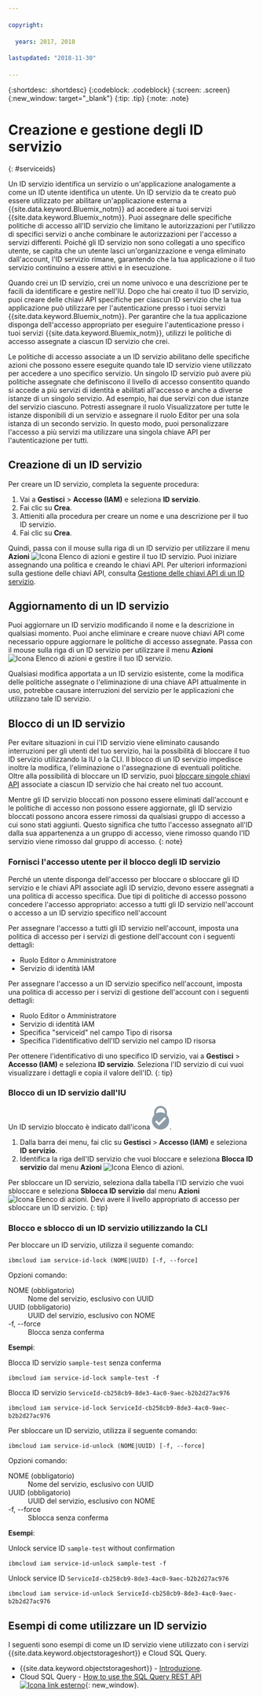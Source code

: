```yaml
---

copyright:

  years: 2017, 2018

lastupdated: "2018-11-30"

---
```


{:shortdesc: .shortdesc}
{:codeblock: .codeblock}
{:screen: .screen}
{:new_window: target="_blank"}
{:tip: .tip}
{:note: .note}

# Creazione e gestione degli ID servizio
{: #serviceids}

Un ID servizio identifica un servizio o un'applicazione analogamente a come un ID utente identifica un utente. Un ID servizio da te creato può essere utilizzato per abilitare un'applicazione esterna a {{site.data.keyword.Bluemix_notm}} ad accedere ai tuoi servizi {{site.data.keyword.Bluemix_notm}}. Puoi assegnare delle specifiche politiche di accesso all'ID servizio che limitano le autorizzazioni per l'utilizzo di specifici servizi o anche combinare le autorizzazioni per l'accesso a servizi differenti. Poiché gli ID servizio non sono collegati a uno specifico utente, se capita che un utente lasci un'organizzazione e venga eliminato dall'account, l'ID servizio rimane, garantendo che la tua applicazione o il tuo servizio continuino a essere attivi e in esecuzione.

Quando crei un ID servizio, crei un nome univoco e una descrizione per te facili da identificare e gestire nell'IU. Dopo che hai creato il tuo ID servizio, puoi creare delle chiavi API specifiche per ciascun ID servizio che la tua applicazione può utilizzare per l'autenticazione presso i tuoi servizi {{site.data.keyword.Bluemix_notm}}. Per garantire che la tua applicazione disponga dell'accesso appropriato per eseguire l'autenticazione presso i tuoi servizi {{site.data.keyword.Bluemix_notm}}, utilizzi le politiche di accesso assegnate a ciascun ID servizio che crei.

Le politiche di accesso associate a un ID servizio abilitano delle specifiche azioni che possono essere eseguite quando tale ID servizio viene utilizzato per accedere a uno specifico servizio. Un singolo ID servizio può avere più politiche assegnate che definiscono il livello di accesso consentito quando si accede a più servizi di identità e abilitati all'accesso e anche a diverse istanze di un singolo servizio. Ad esempio, hai due servizi con due istanze del servizio ciascuno. Potresti assegnare il ruolo Visualizzatore per tutte le istanze disponibili di un servizio e assegnare il ruolo Editor per una sola istanza di un secondo servizio. In questo modo, puoi personalizzare l'accesso a più servizi ma utilizzare una singola chiave API per l'autenticazione per tutti.


## Creazione di un ID servizio

Per creare un ID servizio, completa la seguente procedura:

1. Vai a **Gestisci** &gt; **Accesso (IAM)** e seleziona **ID servizio**.
2. Fai clic su **Crea**.
3. Attieniti alla procedura per creare un nome e una descrizione per il tuo ID servizio.
4. Fai clic su **Crea**.

Quindi, passa con il mouse sulla riga di un ID servizio per utilizzare il menu **Azioni** ![Icona Elenco di azioni](../icons/action-menu-icon.svg) e gestire il tuo ID servizio. Puoi iniziare assegnando una politica e creando le chiavi API. Per ulteriori informazioni sulla gestione delle chiavi API, consulta [Gestione delle chiavi API di un ID servizio](/docs/iam/serviceid_keys.html#serviceidapikeys).

## Aggiornamento di un ID servizio

Puoi aggiornare un ID servizio modificando il nome e la descrizione in qualsiasi momento. Puoi anche eliminare e creare nuove chiavi API come necessario oppure aggiornare le politiche di accesso assegnate. Passa con il mouse sulla riga di un ID servizio per utilizzare il menu **Azioni** ![Icona Elenco di azioni](../icons/action-menu-icon.svg) e gestire il tuo ID servizio.

Qualsiasi modifica apportata a un ID servizio esistente, come la modifica delle politiche assegnate o l'eliminazione di una chiave API attualmente in uso, potrebbe causare interruzioni del servizio per le applicazioni che utilizzano tale ID servizio.

## Blocco di un ID servizio

Per evitare situazioni in cui l'ID servizio viene eliminato causando interruzioni per gli utenti del tuo servizio, hai la possibilità di bloccare il tuo ID servizio utilizzando la IU o la CLI. Il blocco di un ID servizio impedisce inoltre la modifica, l'eliminazione o l'assegnazione di eventuali politiche. Oltre alla possibilità di bloccare un ID servizio, puoi [bloccare singole chiavi API](/docs/iam/serviceid_keys.html#lockkey) associate a ciascun ID servizio che hai creato nel tuo account.

Mentre gli ID servizio bloccati non possono essere eliminati dall'account e le politiche di accesso non possono essere aggiornate, gli ID servizio bloccati possono ancora essere rimossi da qualsiasi gruppo di accesso a cui sono stati aggiunti. Questo significa che tutto l'accesso assegnato all'ID dalla sua appartenenza a un gruppo di accesso, viene rimosso quando l'ID servizio viene rimosso dal gruppo di accesso.
{: note}

### Fornisci l'accesso utente per il blocco degli ID servizio

Perché un utente disponga dell'accesso per bloccare o sbloccare gli ID servizio e le chiavi API associate agli ID servizio, devono essere assegnati a una politica di accesso specifica. Due tipi di politiche di accesso possono concedere l'accesso appropriato: accesso a tutti gli ID servizio nell'account o accesso a un ID servizio specifico nell'account

Per assegnare l'accesso a tutti gli ID servizio nell'account, imposta una politica di accesso per i servizi di gestione dell'account con i seguenti dettagli:

* Ruolo Editor o Amministratore
* Servizio di identità IAM

Per assegnare l'accesso a un ID servizio specifico nell'account, imposta una politica di accesso per i servizi di gestione dell'account con i seguenti dettagli:

* Ruolo Editor o Amministratore
* Servizio di identità IAM
* Specifica "serviceid" nel campo Tipo di risorsa
* Specifica l'identificativo dell'ID servizio nel campo ID risorsa

Per ottenere l'identificativo di uno specifico ID servizio, vai a **Gestisci** > **Accesso (IAM)** e seleziona **ID servizio**. Seleziona l'ID servizio di cui vuoi visualizzare i dettagli e copia il valore dell'ID.
{: tip}

### Blocco di un ID servizio dall'IU

Un ID servizio bloccato è indicato dall'icona ![Icona di bloccato](images/locked.svg "Bloccato").

1. Dalla barra dei menu, fai clic su **Gestisci** &gt; **Accesso (IAM)** e seleziona **ID servizio**.
2. Identifica la riga dell'ID servizio che vuoi bloccare e seleziona **Blocca ID servizio** dal menu **Azioni** ![Icona Elenco di azioni](../icons/action-menu-icon.svg).

Per sbloccare un ID servizio, seleziona dalla tabella l'ID servizio che vuoi sbloccare e seleziona **Sblocca ID servizio** dal menu **Azioni** ![Icona Elenco di azioni](../icons/action-menu-icon.svg). Devi avere il livello appropriato di accesso per sbloccare un ID servizio.
{: tip}


### Blocco e sblocco di un ID servizio utilizzando la CLI

Per bloccare un ID servizio, utilizza il seguente comando:

```
ibmcloud iam service-id-lock (NOME|UUID) [-f, --force]
```

Opzioni comando:

<dl>
  <dt>NOME (obbligatorio)</dt>
  <dd>Nome del servizio, esclusivo con UUID</dd>
  <dt>UUID (obbligatorio)</dt>
  <dd>UUID del servizio, esclusivo con NOME</dd>
  <dt>-f, --force</dt>
  <dd>Blocca senza conferma</dd>
</dl>

<strong>Esempi</strong>:

Blocca ID servizio `sample-test` senza conferma

```
ibmcloud iam service-id-lock sample-test -f
```

Blocca ID servizio `ServiceId-cb258cb9-8de3-4ac0-9aec-b2b2d27ac976`

```
ibmcloud iam service-id-lock ServiceId-cb258cb9-8de3-4ac0-9aec-b2b2d27ac976
```

Per sbloccare un ID servizio, utilizza il seguente comando:

 ```
ibmcloud iam service-id-unlock (NOME|UUID) [-f, --force]
```

Opzioni comando:

<dl>
  <dt>NOME (obbligatorio)</dt>
  <dd>Nome del servizio, esclusivo con UUID</dd>
  <dt>UUID (obbligatorio)</dt>
  <dd>UUID del servizio, esclusivo con NOME</dd>
  <dt>-f, --force</dt>
  <dd>Sblocca senza conferma</dd>
</dl>

<strong>Esempi</strong>:

Unlock service ID `sample-test` without confirmation

```
ibmcloud iam service-id-unlock sample-test -f
```

Unlock service ID `ServiceId-cb258cb9-8de3-4ac0-9aec-b2b2d27ac976`

```
ibmcloud iam service-id-unlock ServiceId-cb258cb9-8de3-4ac0-9aec-b2b2d27ac976
```


## Esempi di come utilizzare un ID servizio

I seguenti sono esempi di come un ID servizio viene utilizzato con i servizi {{site.data.keyword.objectstorageshort}} e Cloud SQL Query.

- {{site.data.keyword.objectstorageshort}} - [Introduzione](/docs/services/cloud-object-storage/getting-started-cli.html#getting-started-cli-).
- Cloud SQL Query - [How to use the SQL Query REST API ![Icona link esterno](../icons/launch-glyph.svg)](https://www.youtube.com/embed/s6S4AdJItHk?rel=0){: new_window}.
